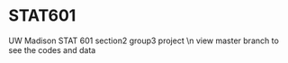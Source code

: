 # STAT601
UW Madison STAT 601 section2 group3 project \n
view master branch to see the codes and data
